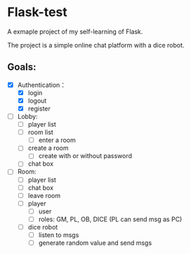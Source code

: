 # Flask-test
A exmaple project of my self-learning of Flask.

The project is a simple online chat platform with a dice robot.

## Goals:
- [x] Authentication： 
  - [x] login
  - [x] logout
  - [x] register
- [ ] Lobby:
  - [ ] player list
  - [ ] room list
    - [ ] enter a room
  - [ ] create a room
    - [ ] create with or without password
  - [ ] chat box
- [ ] Room:
  - [ ] player list
  - [ ] chat box
  - [ ] leave room
  - [ ] player
    - [ ] user
    - [ ] roles: GM, PL, OB, DICE (PL can send msg as PC)
  - [ ] dice robot
    - [ ] listen to msgs
    - [ ] generate random value and send msgs

